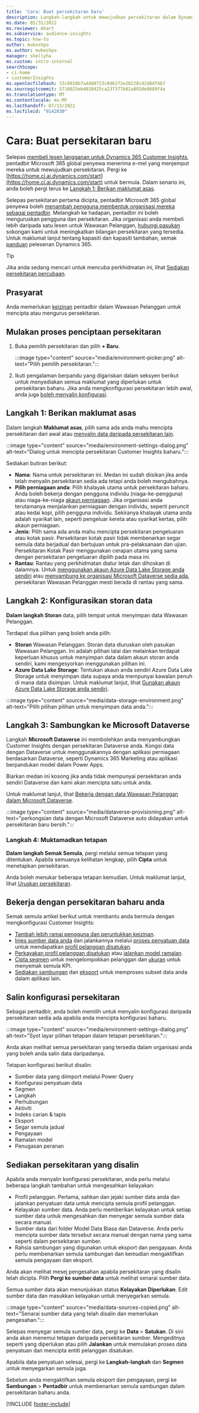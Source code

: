 ```yaml
---
title: 'Cara: Buat persekitaran baru'
description: Langkah-langkah untuk mewujudkan persekitaran dalam Dynamics 365 Customer Insights.
ms.date: 05/31/2022
ms.reviewer: mhart
ms.subservice: audience-insights
ms.topic: how-to
author: mukeshpo
ms.author: mukeshpo
manager: shellyha
ms.custom: intro-internal
searchScope:
- ci-home
- customerInsights
ms.openlocfilehash: 33c8910b7a4dd8723c0d62f2e28228cd2d8df4b7
ms.sourcegitcommit: 5716025eb4828425ca237377b02a892de8689f4a
ms.translationtype: MT
ms.contentlocale: ms-MY
ms.lasthandoff: 07/13/2022
ms.locfileid: "9142830"
---
```

# <a name="how-to-create-a-new-environment"></a>Cara: Buat persekitaran baru

Selepas [membeli lesen langganan untuk Dynamics 365 Customer Insights](paid-license.md), pentadbir Microsoft 365 global penyewa menerima e-mel yang menjemput mereka untuk mewujudkan persekitaran. Pergi ke [https://home.ci.ai.dynamics.com/start](https://home.ci.ai.dynamics.com/start) untuk bermula. Dalam senario ini, anda boleh pergi terus ke [Langkah 1: Berikan maklumat asas](#step-1-provide-basic-information).

Selepas persekitaran pertama dicipta, pentadbir Microsoft 365 global penyewa boleh [menambah pengguna membentuk organisasi mereka sebagai pentadbir](permissions.md). Melangkah ke hadapan, pentadbir ini boleh menguruskan pengguna dan persekitaran. Jika organisasi anda membeli lebih daripada satu lesen untuk Wawasan Pelanggan, [hubungi pasukan](https://go.microsoft.com/fwlink/?linkid=2079641) sokongan kami untuk meningkatkan bilangan persekitaran yang tersedia. Untuk maklumat lanjut tentang kapasiti dan kapasiti tambahan, semak [panduan](https://go.microsoft.com/fwlink/?LinkId=866544) pelesenan Dynamics 365.

> [!TIP]
> Jika anda sedang mencari untuk mencuba perkhidmatan ini, lihat [Sediakan persekitaran percubaan](trial-signup.md).

## <a name="prerequisites"></a>Prasyarat

Anda memerlukan [keizinan](permissions.md) pentadbir dalam Wawasan Pelanggan untuk mencipta atau mengurus persekitaran.

## <a name="start-the-environment-creation-process"></a>Mulakan proses penciptaan persekitaran

1. Buka pemilih persekitaran dan pilih **+ Baru**.
  
   :::image type="content" source="media/environment-picker.png" alt-text="Pilih pemilih persekitaran.":::

1. Ikuti pengalaman berpandu yang digariskan dalam seksyen berikut untuk menyediakan semua maklumat yang diperlukan untuk persekitaran baharu. Jika anda mengkonfigurasi persekitaran lebih awal, anda juga [boleh menyalin konfigurasi](#copy-the-environment-configuration).

## <a name="step-1-provide-basic-information"></a>Langkah 1: Berikan maklumat asas

Dalam langkah **Maklumat asas**, pilih sama ada anda mahu mencipta persekitaran dari awal atau [menyalin data daripada persekitaran lain](#copy-the-environment-configuration).

   :::image type="content" source="media/environment-settings-dialog.png" alt-text="Dialog untuk mencipta persekitaran Customer Insights baharu.":::

Sediakan butiran berikut:

- **Nama**: Nama untuk persekitaran ini. Medan ini sudah diisikan jika anda telah menyalin persekitaran sedia ada tetapi anda boleh mengubahnya.
- **Pilih perniagaan anda**: Pilih khalayak utama untuk persekitaran baharu. Anda boleh bekerja dengan pengguna individu (niaga-ke-pengguna) atau niaga-ke-niaga [akaun perniagaan](work-with-business-accounts.md). Jika organisasi anda terutamanya menjalankan perniagaan dengan individu, seperti peruncit atau kedai kopi, pilih pengguna individu. Sekiranya khalayak utama anda adalah syarikat lain, seperti pengeluar kereta atau syarikat kertas, pilih akaun perniagaan.
- **Jenis**: Pilih sama ada anda mahu mencipta persekitaran pengeluaran atau kotak pasir. Persekitaran kotak pasir tidak membenarkan segar semula data berjadual dan bertujuan untuk pra-pelaksanaan dan ujian. Persekitaran Kotak Pasir menggunakan cerapan utama yang sama dengan persekitaran pengeluaran dipilih pada masa ini.
- **Rantau**: Rantau yang perkhidmatan diatur letak dan dihoskan di dalamnya. Untuk [menggunakan akaun Azure Data Lake Storage anda sendiri](own-data-lake-storage.md) atau [menyambung ke organisasi Microsoft Dataverse sedia ada](customer-insights-dataverse.md), persekitaran Wawasan Pelanggan mesti berada di rantau yang sama.

## <a name="step-2-configure-data-storage"></a>Langkah 2: Konfigurasikan storan data

**Dalam langkah Storan** data, pilih tempat untuk menyimpan data Wawasan Pelanggan.

Terdapat dua pilihan yang boleh anda pilih:

- **Storan** Wawasan Pelanggan: Storan data diuruskan oleh pasukan Wawasan Pelanggan. Ini adalah pilihan lalai dan melainkan terdapat keperluan khusus untuk menyimpan data dalam akaun storan anda sendiri, kami mengesyorkan menggunakan pilihan ini.
- **Azure Data Lake Storage**: Tentukan akaun anda sendiri Azure Data Lake Storage untuk menyimpan data supaya anda mempunyai kawalan penuh di mana data disimpan. Untuk maklumat lanjut, lihat [Gunakan akaun Azure Data Lake Storage anda sendiri](own-data-lake-storage.md).

:::image type="content" source="media/data-storage-environment.png" alt-text="Pilih pilihan pilihan untuk menyimpan data anda.":::

## <a name="step-3-connect-to-microsoft-dataverse"></a>Langkah 3: Sambungkan ke Microsoft Dataverse

Langkah **Microsoft Dataverse** ini membolehkan anda menyambungkan Customer Insights dengan persekitaran Dataverse anda. Kongsi data dengan Dataverse untuk menggunakannya dengan aplikasi perniagaan berdasarkan Dataverse, seperti Dynamics 365 Marketing atau aplikasi berpandukan model dalam Power Apps.

Biarkan medan ini kosong jika anda tidak mempunyai persekitaran anda sendiri Dataverse dan kami akan mencipta satu untuk anda.

Untuk maklumat lanjut, lihat [Bekerja dengan data Wawasan Pelanggan dalam Microsoft Dataverse](customer-insights-dataverse.md).

:::image type="content" source="media/dataverse-provisioning.png" alt-text="perkongsian data dengan Microsoft Dataverse auto didayakan untuk persekitaran baru bersih.":::

### <a name="step-4-finalize-the-settings"></a>Langkah 4: Muktamadkan tetapan

**Dalam langkah Semak Semula**, pergi melalui semua tetapan yang ditentukan. Apabila semuanya kelihatan lengkap, pilih **Cipta** untuk menetapkan persekitaran.

Anda boleh menukar beberapa tetapan kemudian. Untuk maklumat lanjut, lihat [Uruskan persekitaran](manage-environments.md).

## <a name="work-with-your-new-environment"></a>Bekerja dengan persekitaran baharu anda

Semak semula artikel berikut untuk membantu anda bermula dengan mengkonfigurasi Customer Insights:

- [Tambah lebih ramai pengguna dan peruntukkan keizinan](permissions.md).
- [Injes sumber data anda](data-sources.md) dan jalankannya melalui [proses penyatuan data](data-unification.md) untuk mendapatkan [profil pelanggan disatukan](customer-profiles.md).
- [Perkayakan profil pelanggan disatukan](enrichment-hub.md) atau [jalankan model ramalan](predictions-overview.md).
- [Cipta segmen](segments.md) untuk mengelompokkan pelanggan dan [ukuran](measures.md) untuk menyemak semula KPI.
- [Sediakan sambungan](connections.md) dan [eksport](export-destinations.md) untuk memproses subset data anda dalam aplikasi lain.

## <a name="copy-the-environment-configuration"></a>Salin konfigurasi persekitaran

Sebagai pentadbir, anda boleh memilih untuk menyalin konfigurasi daripada persekitaran sedia ada apabila anda mencipta konfigurasi baharu.

:::image type="content" source="media/environment-settings-dialog.png" alt-text="Syot layar pilihan tetapan dalam tetapan persekitaran.":::

Anda akan melihat semua persekitaran yang tersedia dalam organisasi anda yang boleh anda salin data daripadanya.

Tetapan konfigurasi berikut disalin:

- Sumber data yang diimport melalui Power Query
- Konfigurasi penyatuan data
- Segmen
- Langkah
- Perhubungan
- Aktiviti
- Indeks carian & tapis
- Eksport
- Segar semula jadual
- Pengayaan
- Ramalan model
- Penugasan peranan

## <a name="set-up-a-copied-environment"></a>Sediakan persekitaran yang disalin

Apabila anda menyalin konfigurasi persekitaran, anda perlu melalui beberapa langkah tambahan untuk mengesahkan kelayakan:

- Profil pelanggan. Pertama, sahkan dan jejaki sumber data anda dan jalankan penyatuan data untuk mencipta semula profil pelanggan.
- Kelayakan sumber data. Anda perlu memberikan kelayakan untuk setiap sumber data untuk mengesahkan dan menyegar semula sumber data secara manual.
- Sumber data dari folder Model Data Biasa dan Dataverse. Anda perlu mencipta sumber data tersebut secara manual dengan nama yang sama seperti dalam persekitaran sumber.
- Rahsia sambungan yang digunakan untuk eksport dan pengayaan. Anda perlu membenarkan semula sambungan dan kemudian mengaktifkan semula pengayaan dan eksport.

Anda akan melihat mesej pengesahan apabila persekitaran yang disalin telah dicipta. Pilih **Pergi ke sumber data** untuk melihat senarai sumber data.

Semua sumber data akan menunjukkan status **Kelayakan Diperlukan**. Edit sumber data dan masukkan kelayakan untuk menyegarkan semula.

:::image type="content" source="media/data-sources-copied.png" alt-text="Senarai sumber data yang telah disalin dan memerlukan pengesahan.":::

Selepas menyegar semula sumber data, pergi ke **Data** > **Satukan**. Di sini anda akan menemui tetapan daripada persekitaran sumber. Mengeditnya seperti yang diperlukan atau pilih **Jalankan** untuk memulakan proses data penyatuan dan mencipta entiti pelanggan disatukan.

Apabila data penyatuan selesai, pergi ke **Langkah-langkah** dan **Segmen** untuk menyegarkan semula juga.

Sebelum anda mengaktifkan semula eksport dan pengayaan, pergi ke **Sambungan** > **Pentadbir** untuk membenarkan semula sambungan dalam persekitaran baharu anda.

[!INCLUDE [footer-include](includes/footer-banner.md)]
